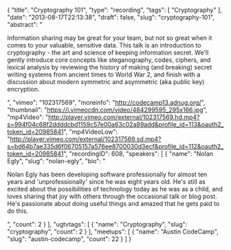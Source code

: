 {
  "title": "Cryptography 101",
  "type": "recording",
  "tags": [
    "Cryptography"
  ],
  "date": "2013-08-17T22:13:38",
  "draft": false,
  "slug": "cryptography-101",
  "abstract": "<p>Information sharing may be great for your team, but not so great when it comes to your valuable, sensitive data. This talk is an introduction to cryptography - the art and science of keeping information secret. We'll gently introduce core concepts like steganography, codes, ciphers, and lexical analysis by reviewing the history of making (and breaking) secret writing systems from ancient times to World War 2, and finish with a discussion about modern symmetric and asymmetric (aka public key) encryption.</p>",
  "vimeo": "102317569",
  "moreinfo": "http://codecamp13.adnug.org/",
  "thumbnail": "https://i.vimeocdn.com/video/484299595_295x166.jpg",
  "mp4Video": "http://player.vimeo.com/external/102317569.hd.mp4?s=994f04c68f2ddddcbd1159c57e00a63c02a89add&profile_id=113&oauth2_token_id=20985841",
  "mp4VideoLow": "http://player.vimeo.com/external/102317569.sd.mp4?s=bd64b7ae335d6f06705157a576ee8700030d3ecf&profile_id=112&oauth2_token_id=20985841",
  "recordingID": 608,
  "speakers": [
    {
      "name": "Nolan Egly",
      "slug": "nolan-egly",
      "bio": "<p>Nolan Egly has been developing software professionally for almost ten years and 'unprofessionally' since he was eight years old. He's still as excited about the possibilities of technology today as he was as a child, and loves sharing that joy with others through the occasional talk or blog post. He's passionate about doing useful things and amazed that he gets paid to do this.</p>",
      "count": 2
    }
  ],
  "ugtvtags": [
    {
      "name": "Cryptography",
      "slug": "cryptography",
      "count": 2
    }
  ],
  "meetups": [
    {
      "name": "Austin CodeCamp",
      "slug": "austin-codecamp",
      "count": 22
    }
  ]
}